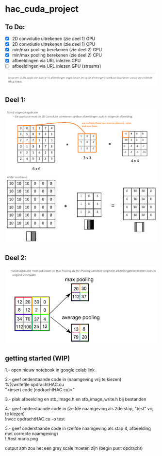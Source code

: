 # hac_cuda_project

## To Do:

- [x] 2D convolutie uitrekenen (zie deel 1) GPU
- [x] 2D convolutie uitrekenen (zie deel 1) CPU
- [x] min/max pooling berekenen (zie deel 2) GPU
- [x] min/max pooling berekenen (zie deel 2) CPU
- [x] afbeeldingen via URL inlezen CPU
- [ ] afbeeldingen via URL inlezen GPU (streams)

![titel opdracht](images/cudaTaakTitel.png?raw=true)

## Deel 1:
![opdracht 1](images/cudaTaakDeel1.png?raw=true)

## Deel 2:
![opdracht 2](images/cudaTaakDeel2.png?raw=true)

## getting started (WIP)

1.- open nieuw notebook in google colab [link](https://colab.research.google.com/drive/11K5aESAQQHsml9ied-BsuLnP-zG6wLMZ).<br/>

2.- geef onderstaande code in (naamgeving vrij te kiezen)<br/>
  %%writefile opdrachtHAC.cu <br/>
  "<insert code (opdrachtHAC.cu)>"  <br/>
  
3.- plak afbeelding en stb_image.h en stb_image_write.h bij bestanden <br/>

4.- geef onderstaande code in (zelfde naamgeving als 2de stap, "test" vrij te kiezen) <br/>
  !nvcc opdrachtHAC.cu -o test <br/>
  
5.- geef onderstaande code in (zelfde naamgeving als stap 4, afbeelding met correcte naamgeving) <br/>
  !./test mario.png <br/>
  
  
  output atm zou het een gray scale moeten zijn (begin punt opdracht)

